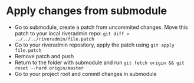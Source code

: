 # Apply changes from submodule
- Go to submodule, create a patch from uncommited changes. Move this patch to your local riveradmin repo: `git diff > ../../../riveradmin/file.patch`
- Go to your riveradmin repository, apply the patch using `git apply file.patch`
- Remove patch and push
- Return to the folder with submodule and run `git fetch origin && git reset --hard origin/master`
- Go to your project root and commit changes in submodule
